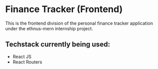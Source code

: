 # Finance Tracker (Frontend)

This is the frontend division of the personal finance tracker application under the ethnus-mern internship project.

## Techstack currently being used:
+ React JS
+ React Routers
